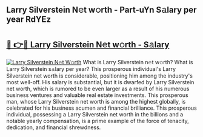 ## Larry Silverstein N𝚎t w𝚘rth - Part-uYn S𝚊lary per year RdYEz

# <h2><a href="http://gc0dvbl.nevu.top/?p=Larry+Silverstein">🔗 👉🔴 Larry Silverstein N𝚎t w𝚘rth - S𝚊lary</a></h2>

[![Larry Silverstein N𝚎t W𝚘rth](https://i.imgur.com/Oavwk0R.jpeg)](http://gc0dvbl.nevu.top/?p=Larry+Silverstein)
What is Larry Silverstein n𝚎t w𝚘rth? What is Larry Silverstein s𝚊lary per year?
This prosperous individual's Larry Silverstein net worth is considerable, positioning him among the industry's most well-off. His salary is substantial, but it is dwarfed by Larry Silverstein net worth, which is rumored to be even larger as a result of his numerous business ventures and valuable real estate investments. This prosperous man, whose Larry Silverstein net worth is among the highest globally, is celebrated for his business acumen and financial brilliance. This prosperous individual, possessing a Larry Silverstein net worth in the billions and a notable yearly compensation, is a prime example of the force of tenacity, dedication, and financial shrewdness.
